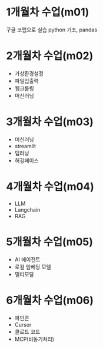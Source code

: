 # 1개월차 수업(m01)  
구글 코랩으로 실습
python 기초, pandas

# 2개월차 수업(m02)  
- 가상환경설정
- 파일입출력
- 웹크롤링
- 머신러닝

# 3개월차 수업(m03)
- 머신러닝
- streamlit
- 딥러닝
- 허깅페이스

# 4개월차 수업(m04)
- LLM
- Langchain
- RAG

# 5개월차 수업(m05)
- AI 에이전트
- 로컬 임베딩 모델
- 멀티모달

# 6개월차 수업(m06)
- 파인콘
- Cursor
- 클로드 코드
- MCP(비동기처리)
